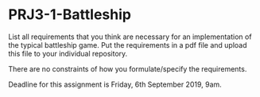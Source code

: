 # PRJ3-1-Battleship
List all requirements that you think are necessary for an implementation of the typical battleship game.
Put the requirements in a pdf file and upload this file to your individual repository.

There are no constraints of how you formulate/specify the requirements.

Deadline for this assignment is Friday, 6th September 2019, 9am.
